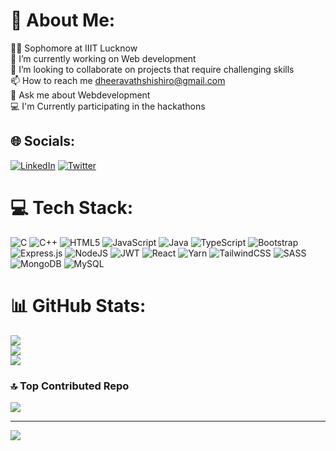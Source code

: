 # 💫 About Me:
👨‍🎓 Sophomore at IIIT Lucknow <br>🔭 I’m currently working on Web development<br>👯 I’m looking to collaborate on projects that require challenging skills<br>📫 How to reach me dheeravathshishiro@gmail.com<br>💬 Ask me about Webdevelopment <br> 💻 I'm Currently participating in the hackathons <br>


## 🌐 Socials:
[![LinkedIn](https://img.shields.io/badge/LinkedIn-%230077B5.svg?logo=linkedin&logoColor=white)](https://linkedin.com/in/shishiro) [![Twitter](https://img.shields.io/badge/Twitter-%231DA1F2.svg?logo=Twitter&logoColor=white)](https://twitter.com/ShishiroBannu) 

# 💻 Tech Stack:
![C](https://img.shields.io/badge/c-%2300599C.svg?style=flat&logo=c&logoColor=white) ![C++](https://img.shields.io/badge/c++-%2300599C.svg?style=flat&logo=c%2B%2B&logoColor=white) ![HTML5](https://img.shields.io/badge/html5-%23E34F26.svg?style=flat&logo=html5&logoColor=white) ![JavaScript](https://img.shields.io/badge/javascript-%23323330.svg?style=flat&logo=javascript&logoColor=%23F7DF1E) ![Java](https://img.shields.io/badge/java-%23ED8B00.svg?style=flat&logo=java&logoColor=white) ![TypeScript](https://img.shields.io/badge/typescript-%23007ACC.svg?style=flat&logo=typescript&logoColor=white) ![Bootstrap](https://img.shields.io/badge/bootstrap-%23563D7C.svg?style=flat&logo=bootstrap&logoColor=white) ![Express.js](https://img.shields.io/badge/express.js-%23404d59.svg?style=flat&logo=express&logoColor=%2361DAFB) ![NodeJS](https://img.shields.io/badge/node.js-6DA55F?style=flat&logo=node.js&logoColor=white) ![JWT](https://img.shields.io/badge/JWT-black?style=flat&logo=JSON%20web%20tokens) ![React](https://img.shields.io/badge/react-%2320232a.svg?style=flat&logo=react&logoColor=%2361DAFB) ![Yarn](https://img.shields.io/badge/yarn-%232C8EBB.svg?style=flat&logo=yarn&logoColor=white) ![TailwindCSS](https://img.shields.io/badge/tailwindcss-%2338B2AC.svg?style=flat&logo=tailwind-css&logoColor=white) ![SASS](https://img.shields.io/badge/SASS-hotpink.svg?style=flat&logo=SASS&logoColor=white) ![MongoDB](https://img.shields.io/badge/MongoDB-%234ea94b.svg?style=flat&logo=mongodb&logoColor=white) ![MySQL](https://img.shields.io/badge/mysql-%2300f.svg?style=flat&logo=mysql&logoColor=white)
# 📊 GitHub Stats:
![](https://github-readme-stats.vercel.app/api?username=shishiro26&theme=dark&hide_border=false&include_all_commits=true&count_private=true)<br/>
![](https://github-readme-streak-stats.herokuapp.com/?user=shishiro26&theme=dark&hide_border=false)<br/>
![](https://github-readme-stats.vercel.app/api/top-langs/?username=shishiro26&theme=dark&hide_border=false&include_all_commits=true&count_private=true&layout=compact)

### 🔝 Top Contributed Repo
![](https://github-contributor-stats.vercel.app/api?username=shishiro26&limit=5&theme=dark&combine_all_yearly_contributions=true)

---
[![](https://visitcount.itsvg.in/api?id=shishiro26&icon=0&color=0)](https://visitcount.itsvg.in)

<!-- Proudly created with GPRM ( https://gprm.itsvg.in ) -->
